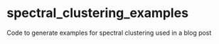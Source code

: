 # spectral_clustering_examples
Code to generate examples for spectral clustering used in a blog post

